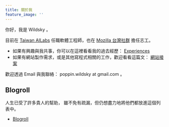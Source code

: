 ```yaml
---
title: 關於我
feature_image: ''
---
```

你好，我是 Wildsky 。

目前在 [Taiwan AILabs](https://ailabs.tw/ "Taiwan AILabs 官網") 任職軟體工程師，也在 [Mozilla 台灣社群](https://moztw.org) 擔任志工。

* 如果有興趣與我共事，你可以在這裡看看我的過去經歷： [Experiences](https://blog.wildsky.cc/experiences)
* 如果有網站製作需求，或是其他寫程式相關的工作，歡迎看看這篇文： [網站接案](https://blog.wildsky.cc/freelancer)

歡迎透過 Email 與我聯絡： poppin.wildsky at gmail.com 。


## Blogroll

人生已受了許多貴人的幫助，
雖不免有疏漏，但仍想盡力地將他們都放進這個列表中。

- [Blogroll](/more-links)

<!--
時間軸
---

*   開始撰寫文章：2014/1/8
*   首次架起本部落格：2014/4/26


-->



